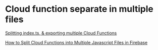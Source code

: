 # Cloud function separate in multiple files

[Splitting index.ts, & exporting multiple Cloud Functions](https://youtu.be/CLjMGTV8vKo)

[How to Split Cloud Functions into Multiple Javascript Files in Firebase](https://bigcodenerd.org/split-cloud-functions-firebase/)

